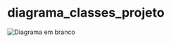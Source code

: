 # diagrama_classes_projeto
![Diagrama em branco](https://github.com/ppads-2024s1-g4/documentos/assets/111805679/5a7dc2b8-c31d-4ccb-ab0e-8c090f2fa607)
